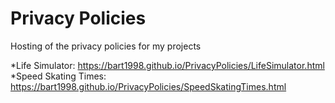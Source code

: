 # Privacy Policies
Hosting of the privacy policies for my projects

*Life Simulator: https://bart1998.github.io/PrivacyPolicies/LifeSimulator.html  
*Speed Skating Times: https://bart1998.github.io/PrivacyPolicies/SpeedSkatingTimes.html
